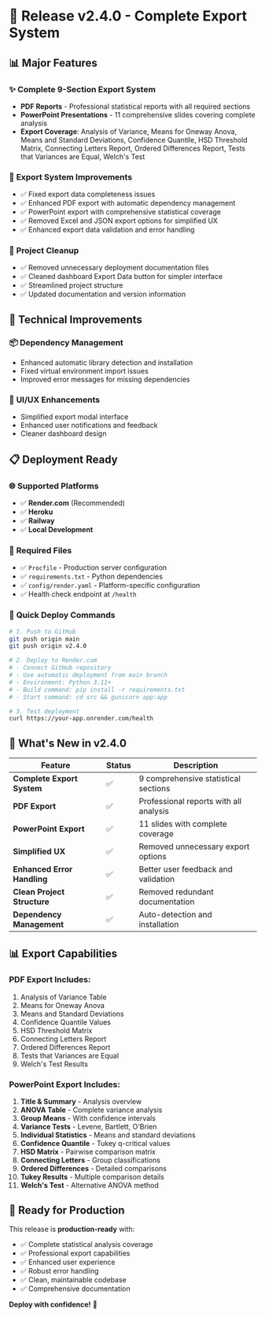# 🚀 Release v2.4.0 - Complete Export System

## 📊 **Major Features**

### ✨ **Complete 9-Section Export System**
- **PDF Reports** - Professional statistical reports with all required sections
- **PowerPoint Presentations** - 11 comprehensive slides covering complete analysis
- **Export Coverage**: Analysis of Variance, Means for Oneway Anova, Means and Standard Deviations, Confidence Quantile, HSD Threshold Matrix, Connecting Letters Report, Ordered Differences Report, Tests that Variances are Equal, Welch's Test

### 🎯 **Export System Improvements**
- ✅ Fixed export data completeness issues
- ✅ Enhanced PDF export with automatic dependency management  
- ✅ PowerPoint export with comprehensive statistical coverage
- ✅ Removed Excel and JSON export options for simplified UX
- ✅ Enhanced export data validation and error handling

### 🧹 **Project Cleanup**
- ✅ Removed unnecessary deployment documentation files
- ✅ Cleaned dashboard Export Data button for simpler interface
- ✅ Streamlined project structure
- ✅ Updated documentation and version information

## 🔧 **Technical Improvements**

### 📦 **Dependency Management**
- Enhanced automatic library detection and installation
- Fixed virtual environment import issues
- Improved error messages for missing dependencies

### 🎨 **UI/UX Enhancements**
- Simplified export modal interface
- Enhanced user notifications and feedback
- Cleaner dashboard design

## 📋 **Deployment Ready**

### 🌐 **Supported Platforms**
- ✅ **Render.com** (Recommended)
- ✅ **Heroku**
- ✅ **Railway**
- ✅ **Local Development**

### 📁 **Required Files**
- ✅ `Procfile` - Production server configuration
- ✅ `requirements.txt` - Python dependencies
- ✅ `config/render.yaml` - Platform-specific configuration
- ✅ Health check endpoint at `/health`

### 🚀 **Quick Deploy Commands**
```bash
# 1. Push to GitHub
git push origin main
git push origin v2.4.0

# 2. Deploy to Render.com
# - Connect GitHub repository
# - Use automatic deployment from main branch
# - Environment: Python 3.11+
# - Build command: pip install -r requirements.txt
# - Start command: cd src && gunicorn app:app

# 3. Test deployment
curl https://your-app.onrender.com/health
```

## 🎯 **What's New in v2.4.0**

| Feature | Status | Description |
|---------|--------|-------------|
| **Complete Export System** | ✅ | 9 comprehensive statistical sections |
| **PDF Export** | ✅ | Professional reports with all analysis |
| **PowerPoint Export** | ✅ | 11 slides with complete coverage |
| **Simplified UX** | ✅ | Removed unnecessary export options |
| **Enhanced Error Handling** | ✅ | Better user feedback and validation |
| **Clean Project Structure** | ✅ | Removed redundant documentation |
| **Dependency Management** | ✅ | Auto-detection and installation |

## 📊 **Export Capabilities**

### PDF Export Includes:
1. Analysis of Variance Table
2. Means for Oneway Anova
3. Means and Standard Deviations
4. Confidence Quantile Values
5. HSD Threshold Matrix
6. Connecting Letters Report
7. Ordered Differences Report
8. Tests that Variances are Equal
9. Welch's Test Results

### PowerPoint Export Includes:
1. **Title & Summary** - Analysis overview
2. **ANOVA Table** - Complete variance analysis
3. **Group Means** - With confidence intervals
4. **Variance Tests** - Levene, Bartlett, O'Brien
5. **Individual Statistics** - Means and standard deviations
6. **Confidence Quantile** - Tukey q-critical values
7. **HSD Matrix** - Pairwise comparison matrix
8. **Connecting Letters** - Group classifications
9. **Ordered Differences** - Detailed comparisons
10. **Tukey Results** - Multiple comparison details
11. **Welch's Test** - Alternative ANOVA method

## 🏁 **Ready for Production**

This release is **production-ready** with:
- ✅ Complete statistical analysis coverage
- ✅ Professional export capabilities
- ✅ Enhanced user experience
- ✅ Robust error handling
- ✅ Clean, maintainable codebase
- ✅ Comprehensive documentation

**Deploy with confidence!** 🚀